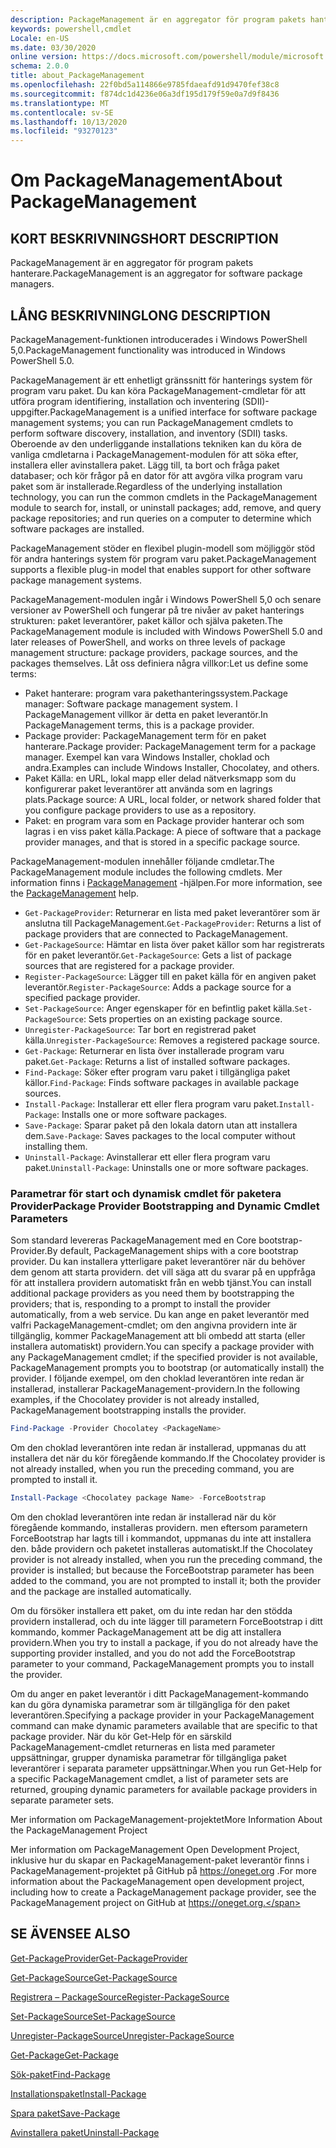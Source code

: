 ```yaml
---
description: PackageManagement är en aggregator för program pakets hanterare.
keywords: powershell,cmdlet
Locale: en-US
ms.date: 03/30/2020
online version: https://docs.microsoft.com/powershell/module/microsoft.powershell.core/about/about_packagemanagement?view=powershell-5.1&WT.mc_id=ps-gethelp
schema: 2.0.0
title: about_PackageManagement
ms.openlocfilehash: 22f0bd5a114866e9785fdaeafd91d9470fef38c8
ms.sourcegitcommit: f874dc1d4236e06a3df195d179f59e0a7d9f8436
ms.translationtype: MT
ms.contentlocale: sv-SE
ms.lasthandoff: 10/13/2020
ms.locfileid: "93270123"
---
```

# <a name="about-packagemanagement"></a><span data-ttu-id="4451a-104">Om PackageManagement</span><span class="sxs-lookup"><span data-stu-id="4451a-104">About PackageManagement</span></span>

## <a name="short-description"></a><span data-ttu-id="4451a-105">KORT BESKRIVNING</span><span class="sxs-lookup"><span data-stu-id="4451a-105">SHORT DESCRIPTION</span></span>
<span data-ttu-id="4451a-106">PackageManagement är en aggregator för program pakets hanterare.</span><span class="sxs-lookup"><span data-stu-id="4451a-106">PackageManagement is an aggregator for software package managers.</span></span>

## <a name="long-description"></a><span data-ttu-id="4451a-107">LÅNG BESKRIVNING</span><span class="sxs-lookup"><span data-stu-id="4451a-107">LONG DESCRIPTION</span></span>

<span data-ttu-id="4451a-108">PackageManagement-funktionen introducerades i Windows PowerShell 5,0.</span><span class="sxs-lookup"><span data-stu-id="4451a-108">PackageManagement functionality was introduced in Windows PowerShell 5.0.</span></span>

<span data-ttu-id="4451a-109">PackageManagement är ett enhetligt gränssnitt för hanterings system för program varu paket. Du kan köra PackageManagement-cmdletar för att utföra program identifiering, installation och inventering (SDII)-uppgifter.</span><span class="sxs-lookup"><span data-stu-id="4451a-109">PackageManagement is a unified interface for software package management systems; you can run PackageManagement cmdlets to perform software discovery, installation, and inventory (SDII) tasks.</span></span> <span data-ttu-id="4451a-110">Oberoende av den underliggande installations tekniken kan du köra de vanliga cmdletarna i PackageManagement-modulen för att söka efter, installera eller avinstallera paket. Lägg till, ta bort och fråga paket databaser; och kör frågor på en dator för att avgöra vilka program varu paket som är installerade.</span><span class="sxs-lookup"><span data-stu-id="4451a-110">Regardless of the underlying installation technology, you can run the common cmdlets in the PackageManagement module to search for, install, or uninstall packages; add, remove, and query package repositories; and run queries on a computer to determine which software packages are installed.</span></span>

<span data-ttu-id="4451a-111">PackageManagement stöder en flexibel plugin-modell som möjliggör stöd för andra hanterings system för program varu paket.</span><span class="sxs-lookup"><span data-stu-id="4451a-111">PackageManagement supports a flexible plug-in model that enables support for other software package management systems.</span></span>

<span data-ttu-id="4451a-112">PackageManagement-modulen ingår i Windows PowerShell 5,0 och senare versioner av PowerShell och fungerar på tre nivåer av paket hanterings strukturen: paket leverantörer, paket källor och själva paketen.</span><span class="sxs-lookup"><span data-stu-id="4451a-112">The PackageManagement module is included with Windows PowerShell 5.0 and later releases of PowerShell, and works on three levels of package management structure: package providers, package sources, and the packages themselves.</span></span> <span data-ttu-id="4451a-113">Låt oss definiera några villkor:</span><span class="sxs-lookup"><span data-stu-id="4451a-113">Let us define some terms:</span></span>

- <span data-ttu-id="4451a-114">Paket hanterare: program vara pakethanteringssystem.</span><span class="sxs-lookup"><span data-stu-id="4451a-114">Package manager: Software package management system.</span></span> <span data-ttu-id="4451a-115">I PackageManagement villkor är detta en paket leverantör.</span><span class="sxs-lookup"><span data-stu-id="4451a-115">In PackageManagement terms, this is a package provider.</span></span>
- <span data-ttu-id="4451a-116">Package provider: PackageManagement term för en paket hanterare.</span><span class="sxs-lookup"><span data-stu-id="4451a-116">Package provider: PackageManagement term for a package manager.</span></span> <span data-ttu-id="4451a-117">Exempel kan vara Windows Installer, choklad och andra.</span><span class="sxs-lookup"><span data-stu-id="4451a-117">Examples can include Windows Installer, Chocolatey, and others.</span></span>
- <span data-ttu-id="4451a-118">Paket Källa: en URL, lokal mapp eller delad nätverksmapp som du konfigurerar paket leverantörer att använda som en lagrings plats.</span><span class="sxs-lookup"><span data-stu-id="4451a-118">Package source: A URL, local folder, or network shared folder that you configure package providers to use as a repository.</span></span>
- <span data-ttu-id="4451a-119">Paket: en program vara som en Package provider hanterar och som lagras i en viss paket källa.</span><span class="sxs-lookup"><span data-stu-id="4451a-119">Package: A piece of software that a package provider manages, and that is stored in a specific package source.</span></span>

<span data-ttu-id="4451a-120">PackageManagement-modulen innehåller följande cmdletar.</span><span class="sxs-lookup"><span data-stu-id="4451a-120">The PackageManagement module includes the following cmdlets.</span></span> <span data-ttu-id="4451a-121">Mer information finns i [PackageManagement](/powershell/module/packagemanagement) -hjälpen.</span><span class="sxs-lookup"><span data-stu-id="4451a-121">For more information, see the [PackageManagement](/powershell/module/packagemanagement) help.</span></span>

- <span data-ttu-id="4451a-122">`Get-PackageProvider`: Returnerar en lista med paket leverantörer som är anslutna till PackageManagement.</span><span class="sxs-lookup"><span data-stu-id="4451a-122">`Get-PackageProvider`: Returns a list of package providers that are  connected to PackageManagement.</span></span>
- <span data-ttu-id="4451a-123">`Get-PackageSource`: Hämtar en lista över paket källor som har registrerats för en paket leverantör.</span><span class="sxs-lookup"><span data-stu-id="4451a-123">`Get-PackageSource`: Gets a list of package sources that are registered for a package provider.</span></span>
- <span data-ttu-id="4451a-124">`Register-PackageSource`: Lägger till en paket källa för en angiven paket leverantör.</span><span class="sxs-lookup"><span data-stu-id="4451a-124">`Register-PackageSource`: Adds a package source for a specified package provider.</span></span>
- <span data-ttu-id="4451a-125">`Set-PackageSource`: Anger egenskaper för en befintlig paket källa.</span><span class="sxs-lookup"><span data-stu-id="4451a-125">`Set-PackageSource`: Sets properties on an existing package source.</span></span>
- <span data-ttu-id="4451a-126">`Unregister-PackageSource`: Tar bort en registrerad paket källa.</span><span class="sxs-lookup"><span data-stu-id="4451a-126">`Unregister-PackageSource`: Removes a registered package source.</span></span>
- <span data-ttu-id="4451a-127">`Get-Package`: Returnerar en lista över installerade program varu paket.</span><span class="sxs-lookup"><span data-stu-id="4451a-127">`Get-Package`: Returns a list of installed software packages.</span></span>
- <span data-ttu-id="4451a-128">`Find-Package`: Söker efter program varu paket i tillgängliga paket källor.</span><span class="sxs-lookup"><span data-stu-id="4451a-128">`Find-Package`: Finds software packages in available package sources.</span></span>
- <span data-ttu-id="4451a-129">`Install-Package`: Installerar ett eller flera program varu paket.</span><span class="sxs-lookup"><span data-stu-id="4451a-129">`Install-Package`: Installs one or more software packages.</span></span>
- <span data-ttu-id="4451a-130">`Save-Package`: Sparar paket på den lokala datorn utan att installera dem.</span><span class="sxs-lookup"><span data-stu-id="4451a-130">`Save-Package`: Saves packages to the local computer without installing them.</span></span>
- <span data-ttu-id="4451a-131">`Uninstall-Package`: Avinstallerar ett eller flera program varu paket.</span><span class="sxs-lookup"><span data-stu-id="4451a-131">`Uninstall-Package`: Uninstalls one or more software packages.</span></span>

### <a name="package-provider-bootstrapping-and-dynamic-cmdlet-parameters"></a><span data-ttu-id="4451a-132">Parametrar för start och dynamisk cmdlet för paketera Provider</span><span class="sxs-lookup"><span data-stu-id="4451a-132">Package Provider Bootstrapping and Dynamic Cmdlet Parameters</span></span>

<span data-ttu-id="4451a-133">Som standard levereras PackageManagement med en Core bootstrap-Provider.</span><span class="sxs-lookup"><span data-stu-id="4451a-133">By default, PackageManagement ships with a core bootstrap provider.</span></span> <span data-ttu-id="4451a-134">Du kan installera ytterligare paket leverantörer när du behöver dem genom att starta providern. det vill säga att du svarar på en uppfråga för att installera providern automatiskt från en webb tjänst.</span><span class="sxs-lookup"><span data-stu-id="4451a-134">You can install additional package providers as you need them by bootstrapping the providers; that is, responding to a prompt to install the provider automatically, from a web service.</span></span> <span data-ttu-id="4451a-135">Du kan ange en paket leverantör med valfri PackageManagement-cmdlet; om den angivna providern inte är tillgänglig, kommer PackageManagement att bli ombedd att starta (eller installera automatiskt) providern.</span><span class="sxs-lookup"><span data-stu-id="4451a-135">You can specify a package provider with any PackageManagement cmdlet; if the specified provider is not available, PackageManagement prompts you to bootstrap (or automatically install) the provider.</span></span> <span data-ttu-id="4451a-136">I följande exempel, om den choklad leverantören inte redan är installerad, installerar PackageManagement-providern.</span><span class="sxs-lookup"><span data-stu-id="4451a-136">In the following examples, if the Chocolatey provider is not already installed, PackageManagement bootstrapping installs the provider.</span></span>

```powershell
Find-Package -Provider Chocolatey <PackageName>
```

<span data-ttu-id="4451a-137">Om den choklad leverantören inte redan är installerad, uppmanas du att installera det när du kör föregående kommando.</span><span class="sxs-lookup"><span data-stu-id="4451a-137">If the Chocolatey provider is not already installed, when you run the preceding command, you are prompted to install it.</span></span>

```powershell
Install-Package <Chocolatey package Name> -ForceBootstrap
```

<span data-ttu-id="4451a-138">Om den choklad leverantören inte redan är installerad när du kör föregående kommando, installeras providern. men eftersom parametern ForceBootstrap har lagts till i kommandot, uppmanas du inte att installera den. både providern och paketet installeras automatiskt.</span><span class="sxs-lookup"><span data-stu-id="4451a-138">If the Chocolatey provider is not already installed, when you run the preceding command, the provider is installed; but because the ForceBootstrap parameter has been added to the command, you are not prompted to install it; both the provider and the package are installed automatically.</span></span>

<span data-ttu-id="4451a-139">Om du försöker installera ett paket, om du inte redan har den stödda providern installerad, och du inte lägger till parametern ForceBootstrap i ditt kommando, kommer PackageManagement att be dig att installera providern.</span><span class="sxs-lookup"><span data-stu-id="4451a-139">When you try to install a package, if you do not already have the supporting provider installed, and you do not add the ForceBootstrap parameter to your command, PackageManagement prompts you to install the provider.</span></span>

<span data-ttu-id="4451a-140">Om du anger en paket leverantör i ditt PackageManagement-kommando kan du göra dynamiska parametrar som är tillgängliga för den paket leverantören.</span><span class="sxs-lookup"><span data-stu-id="4451a-140">Specifying a package provider in your PackageManagement command can make dynamic parameters available that are specific to that package provider.</span></span> <span data-ttu-id="4451a-141">När du kör Get-Help för en särskild PackageManagement-cmdlet returneras en lista med parameter uppsättningar, grupper dynamiska parametrar för tillgängliga paket leverantörer i separata parameter uppsättningar.</span><span class="sxs-lookup"><span data-stu-id="4451a-141">When you run Get-Help for a specific PackageManagement cmdlet, a list of parameter sets are returned, grouping dynamic parameters for available package providers in separate parameter sets.</span></span>

<span data-ttu-id="4451a-142">Mer information om PackageManagement-projektet</span><span class="sxs-lookup"><span data-stu-id="4451a-142">More Information About the PackageManagement Project</span></span>

<span data-ttu-id="4451a-143">Mer information om PackageManagement Open Development Project, inklusive hur du skapar en PackageManagement-paket leverantör finns i PackageManagement-projektet på GitHub på https://oneget.org .</span><span class="sxs-lookup"><span data-stu-id="4451a-143">For more information about the PackageManagement open development project, including how to create a PackageManagement package provider, see the PackageManagement project on GitHub at https://oneget.org.</span></span>

## <a name="see-also"></a><span data-ttu-id="4451a-144">SE ÄVEN</span><span class="sxs-lookup"><span data-stu-id="4451a-144">SEE ALSO</span></span>

[<span data-ttu-id="4451a-145">Get-PackageProvider</span><span class="sxs-lookup"><span data-stu-id="4451a-145">Get-PackageProvider</span></span>](xref:PackageManagement.Get-PackageProvider)

[<span data-ttu-id="4451a-146">Get-PackageSource</span><span class="sxs-lookup"><span data-stu-id="4451a-146">Get-PackageSource</span></span>](xref:PackageManagement.Get-PackageSource)

[<span data-ttu-id="4451a-147">Registrera – PackageSource</span><span class="sxs-lookup"><span data-stu-id="4451a-147">Register-PackageSource</span></span>](xref:PackageManagement.Register-PackageSource)

[<span data-ttu-id="4451a-148">Set-PackageSource</span><span class="sxs-lookup"><span data-stu-id="4451a-148">Set-PackageSource</span></span>](xref:PackageManagement.Set-PackageSource)

[<span data-ttu-id="4451a-149">Unregister-PackageSource</span><span class="sxs-lookup"><span data-stu-id="4451a-149">Unregister-PackageSource</span></span>](xref:PackageManagement.Unregister-PackageSource)

[<span data-ttu-id="4451a-150">Get-Package</span><span class="sxs-lookup"><span data-stu-id="4451a-150">Get-Package</span></span>](xref:PackageManagement.Get-Package)

[<span data-ttu-id="4451a-151">Sök-paket</span><span class="sxs-lookup"><span data-stu-id="4451a-151">Find-Package</span></span>](xref:PackageManagement.Find-Package)

[<span data-ttu-id="4451a-152">Installationspaket</span><span class="sxs-lookup"><span data-stu-id="4451a-152">Install-Package</span></span>](xref:PackageManagement.Install-Package)

[<span data-ttu-id="4451a-153">Spara paket</span><span class="sxs-lookup"><span data-stu-id="4451a-153">Save-Package</span></span>](xref:PackageManagement.Save-Package)

[<span data-ttu-id="4451a-154">Avinstallera paket</span><span class="sxs-lookup"><span data-stu-id="4451a-154">Uninstall-Package</span></span>](xref:PackageManagement.Uninstall-Package)
